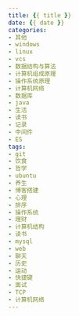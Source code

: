 ```yaml
---
title: {{ title }}
date: {{ date }}
categories:
- 其他 
- windows
- linux 
- vcs 
- 数据结构与算法
- 计算机组成原理
- 操作系统原理
- 计算机网络
- 数据库
- java
- 生活
- 读书
- 记录
- 中间件
- ES
tags:
- git 
- 饮食
- 哲学
- ubuntu 
- 养生 
- 博客搭建 
- 心理 
- 排序 
- 操作系统 
- 理财 
- 计算机结构 
- 读书
- mysql
- web
- 聊天
- 历史
- 运动
- 快捷键
- 面试
- TCP
- 计算机网络
---
```

